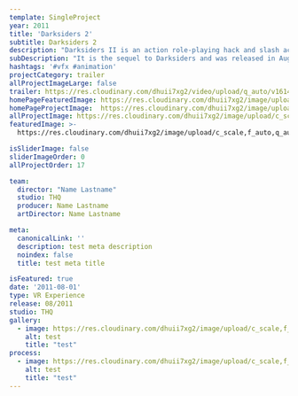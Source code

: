 ```yaml
---
template: SingleProject
year: 2011
title: 'Darksiders 2'
subtitle: Darksiders 2
description: "Darksiders II is an action role-playing hack and slash action-adventure video game developed by Vigil Games and published by THQ. "
subDescription: "It is the sequel to Darksiders and was released in August 2012 for Microsoft Windows, PlayStation 3, Xbox 360 and as a launch title for Wii U upon the console's Australian, European, and North American release in November 2012."
hashtags: '#vfx #animation'
projectCategory: trailer
allProjectImageLarge: false
trailer: https://res.cloudinary.com/dhuii7xg2/video/upload/q_auto/v1614255302/projects/darksiders%202/182796036_zxyqvg.mp4
homePageFeaturedImage: https://res.cloudinary.com/dhuii7xg2/image/upload/c_scale,f_auto,q_auto,w_auto/v1614255332/projects/darksiders%202/DS2-Guardian-Pt1_0466_acmfjb.jpg
homePageProjectImage:  https://res.cloudinary.com/dhuii7xg2/image/upload/c_scale,f_auto,q_auto,w_auto/v1614255332/projects/darksiders%202/DS2-Guardian-Pt1_0466_acmfjb.jpg
allProjectImage: https://res.cloudinary.com/dhuii7xg2/image/upload/c_scale,f_auto,q_auto,w_auto/v1614255334/projects/darksiders%202/DS2-Guardian-Pt1_0573_ud6lzl.jpg
featuredImage: >-
  https://res.cloudinary.com/dhuii7xg2/image/upload/c_scale,f_auto,q_auto,w_auto/v1614255332/projects/darksiders%202/DS2-Guardian-Pt1_0466_acmfjb.jpg

isSliderImage: false
sliderImageOrder: 0
allProjectOrder: 17

team: 
  director: "Name Lastname"
  studio: THQ
  producer: Name Lastname
  artDirector: Name Lastname

meta:
  canonicalLink: ''
  description: test meta description
  noindex: false
  title: test meta title

isFeatured: true 
date: '2011-08-01'
type: VR Experience
release: 08/2011
studio: THQ
gallery:
  - image: https://res.cloudinary.com/dhuii7xg2/image/upload/c_scale,f_auto,q_auto,w_auto/v1614255334/projects/darksiders%202/DS2-Guardian-Pt1_0573_ud6lzl.jpg
    alt: test
    title: "test"
process:
  - image: https://res.cloudinary.com/dhuii7xg2/image/upload/c_scale,f_auto,q_auto,w_auto/v1614255334/projects/darksiders%202/DS2-Guardian-Pt1_0573_ud6lzl.jpg
    alt: test
    title: "test"
---
```

